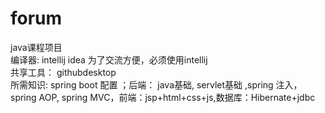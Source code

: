 # forum
java课程项目 <br>
编译器: intellij idea 为了交流方便，必须使用intellij <br>
共享工具： githubdesktop <br>
所需知识: spring boot 配置 ；后端： java基础, servlet基础 ,spring 注入，spring AOP, spring MVC，前端：jsp+html+css+js,数据库：Hibernate+jdbc <br>


